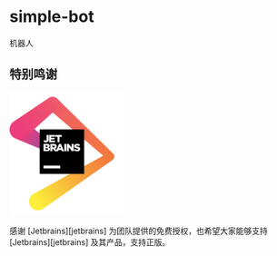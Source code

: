 # simple-bot

机器人

## 特别鸣谢

[<img src=".source/jetbrains.png" width="200" alt="jetbrains" />](https://www.jetbrains.com/?from=simple-bot)

感谢 [Jetbrains][jetbrains] 为团队提供的免费授权，也希望大家能够支持 [Jetbrains][jetbrains] 及其产品，支持正版。
